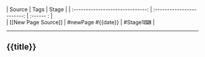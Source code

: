 | Source                           | Tags                       | Stage     |
| :------------------------------: | :------------------------: | :------ : |  
| [[New Page Source]]              | #newPage  #{{date}}        | #Stage1⌨  |

---

## {{title}}
